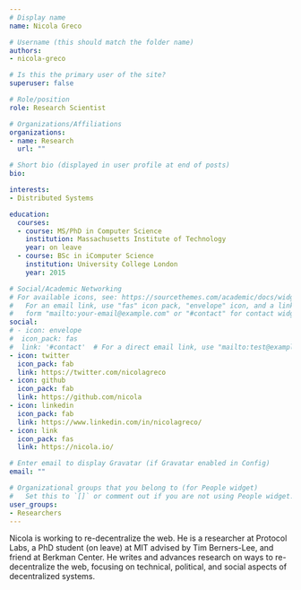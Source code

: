```yaml
---
# Display name
name: Nicola Greco

# Username (this should match the folder name)
authors:
- nicola-greco

# Is this the primary user of the site?
superuser: false

# Role/position
role: Research Scientist

# Organizations/Affiliations
organizations:
- name: Research
  url: ""

# Short bio (displayed in user profile at end of posts)
bio:

interests:
- Distributed Systems

education:
  courses:
  - course: MS/PhD in Computer Science
    institution: Massachusetts Institute of Technology
    year: on leave
  - course: BSc in iComputer Science
    institution: University College London
    year: 2015

# Social/Academic Networking
# For available icons, see: https://sourcethemes.com/academic/docs/widgets/#icons
#   For an email link, use "fas" icon pack, "envelope" icon, and a link in the
#   form "mailto:your-email@example.com" or "#contact" for contact widget.
social:
# - icon: envelope
#  icon_pack: fas
#  link: '#contact'  # For a direct email link, use "mailto:test@example.org".
- icon: twitter
  icon_pack: fab
  link: https://twitter.com/nicolagreco
- icon: github
  icon_pack: fab
  link: https://github.com/nicola
- icon: linkedin
  icon_pack: fab
  link: https://www.linkedin.com/in/nicolagreco/
- icon: link
  icon_pack: fas
  link: https://nicola.io/

# Enter email to display Gravatar (if Gravatar enabled in Config)
email: ""

# Organizational groups that you belong to (for People widget)
#   Set this to `[]` or comment out if you are not using People widget.  
user_groups:
- Researchers
---
```


Nicola is working to re-decentralize the web. He is a researcher at Protocol Labs, a PhD student (on leave) at MIT advised by Tim Berners-Lee, and friend at Berkman Center. He writes and advances research on ways to re-decentralize the web, focusing on technical, political, and social aspects of decentralized systems.
